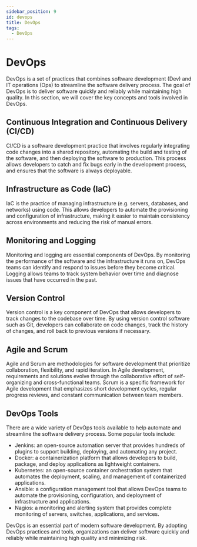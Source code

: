 ```yaml
---
sidebar_position: 9
id: devops
title: DevOps
tags:
  - DevOps
---
```


# DevOps
DevOps is a set of practices that combines software development (Dev) and IT operations (Ops) to streamline the software delivery process. The goal of DevOps is to deliver software quickly and reliably while maintaining high quality. In this section, we will cover the key concepts and tools involved in DevOps.

## Continuous Integration and Continuous Delivery (CI/CD)
CI/CD is a software development practice that involves regularly integrating code changes into a shared repository, automating the build and testing of the software, and then deploying the software to production. This process allows developers to catch and fix bugs early in the development process, and ensures that the software is always deployable.

## Infrastructure as Code (IaC)
IaC is the practice of managing infrastructure (e.g. servers, databases, and networks) using code. This allows developers to automate the provisioning and configuration of infrastructure, making it easier to maintain consistency across environments and reducing the risk of manual errors.

## Monitoring and Logging
Monitoring and logging are essential components of DevOps. By monitoring the performance of the software and the infrastructure it runs on, DevOps teams can identify and respond to issues before they become critical. Logging allows teams to track system behavior over time and diagnose issues that have occurred in the past.

## Version Control
Version control is a key component of DevOps that allows developers to track changes to the codebase over time. By using version control software such as Git, developers can collaborate on code changes, track the history of changes, and roll back to previous versions if necessary.

## Agile and Scrum
Agile and Scrum are methodologies for software development that prioritize collaboration, flexibility, and rapid iteration. In Agile development, requirements and solutions evolve through the collaborative effort of self-organizing and cross-functional teams. Scrum is a specific framework for Agile development that emphasizes short development cycles, regular progress reviews, and constant communication between team members.

## DevOps Tools
There are a wide variety of DevOps tools available to help automate and streamline the software delivery process. Some popular tools include:

* Jenkins: an open-source automation server that provides hundreds of plugins to support building, deploying, and automating any project.
* Docker: a containerization platform that allows developers to build, package, and deploy applications as lightweight containers.
* Kubernetes: an open-source container orchestration system that automates the deployment, scaling, and management of containerized applications.
* Ansible: a configuration management tool that allows DevOps teams to automate the provisioning, configuration, and deployment of infrastructure and applications.
* Nagios: a monitoring and alerting system that provides complete monitoring of servers, switches, applications, and services.

DevOps is an essential part of modern software development. By adopting DevOps practices and tools, organizations can deliver software quickly and reliably while maintaining high quality and minimizing risk.
